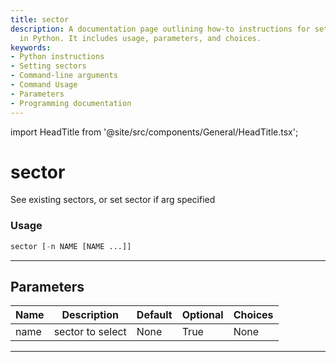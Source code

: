 ```yaml
---
title: sector
description: A documentation page outlining how-to instructions for setting sectors
  in Python. It includes usage, parameters, and choices.
keywords:
- Python instructions
- Setting sectors
- Command-line arguments
- Command Usage
- Parameters
- Programming documentation
---
```


import HeadTitle from '@site/src/components/General/HeadTitle.tsx';

<HeadTitle title="sector - Sia - Stocks - Reference | OpenBB Terminal Docs" />

# sector

See existing sectors, or set sector if arg specified

### Usage

```python
sector [-n NAME [NAME ...]]
```

---

## Parameters

| Name | Description | Default | Optional | Choices |
| ---- | ----------- | ------- | -------- | ------- |
| name | sector to select | None | True | None |

---
